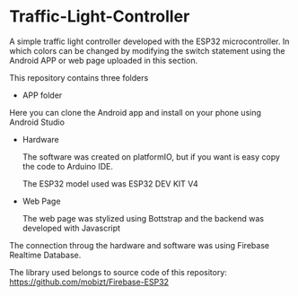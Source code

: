 # Traffic-Light-Controller
A simple traffic light controller developed with the ESP32 microcontroller. In which colors can be changed by modifying the switch statement using the Android APP or web page uploaded in this section.

This repository contains three folders
 * APP folder
 
 Here you can clone the Android app and install on your phone using Android Studio
  
  * Hardware
    
    The software was created on platformIO, but if you want is easy copy the code to Arduino IDE.
    
    The ESP32 model used was ESP32 DEV KIT V4
    
   * Web Page
     
     The web page was stylized using Bottstrap and the backend was developed with Javascript
     
The connection throug the hardware and software was using Firebase Realtime Database.

The library used belongs to source code of this repository: https://github.com/mobizt/Firebase-ESP32
    






